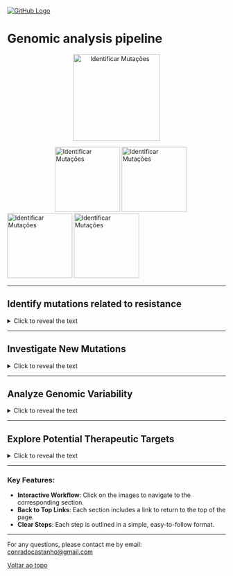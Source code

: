 [![GitHub Logo](https://github.com/favicon.ico)](https://github.com/combilab-furg)


# Genomic analysis pipeline
<p align="center">
  <a href="#identificar-mutações-relacionadas-à-resistência">
    <img src="https://raw.githubusercontent.com/mdcbalboni/Conrado/main/imagem/0.png" alt="Identificar Mutações" width="200">
  </a>
</p>

&nbsp;&nbsp;&nbsp;&nbsp;&nbsp;&nbsp;&nbsp;&nbsp;&nbsp;&nbsp;&nbsp;&nbsp;&nbsp;&nbsp;&nbsp;&nbsp;&nbsp;&nbsp;&nbsp;&nbsp;&nbsp;&nbsp;&nbsp;&nbsp;&nbsp;&nbsp;&nbsp;&nbsp;[<img src="https://raw.githubusercontent.com/mdcbalboni/Conrado/main/imagem/1.png" alt="Identificar Mutações" width="150">](#identify-mutations-related-to-resistance)
[<img src="https://raw.githubusercontent.com/mdcbalboni/Conrado/main/imagem/2.png" alt="Identificar Mutações" width="150">](#Investigate-New-Mutations)
[<img src="https://raw.githubusercontent.com/mdcbalboni/Conrado/main/imagem/3.png" alt="Identificar Mutações" width="150">](#Analyze-Genomic-Variability)
[<img src="https://raw.githubusercontent.com/mdcbalboni/Conrado/main/imagem/4.png" alt="Identificar Mutações" width="150">](#Explore-Potential-Therapeutic-Targets)


---

  ## Identify mutations related to resistance
  
  <details>
   <summary>Click to reveal the text</summary>

    
1. Check the quality of FASTQ files
2. Remove low-quality reads
3. Remove duplicates
4. Map against the H37Rv genome or perform De Novo assembly
5. Variant calling (SNPs and indels)
6. Classify resistance-related mutations
7. Compare with phenotypic data for validation
   
[<img src="https://raw.githubusercontent.com/mdcbalboni/Conrado/main/imagem/1_1.png" alt="Identificar Mutações" width="1000">](#explorar-alvos-terapêuticos-potenciais)

[Back to top](#genomic-analysis-pipeline)

</details>




---

## Investigate New Mutations

  
  <details>
    <summary>Click to reveal the text</summary>
    

1. Check the quality of FASTQ files
2. Remove low-quality reads
3. Remove duplicates
4. Map against the H37Rv genome or perform De Novo assembly
5. Variant calling (SNPs and indels)
6. Identify variants not listed in databases
7. Associate with specific genes


[<img src="https://raw.githubusercontent.com/mdcbalboni/Conrado/main/imagem/2_1.png" alt="Identificar Mutações" width="1000">](#explorar-alvos-terapêuticos-potenciais)

[Voltar ao topo](#genomic-analysis-pipeline)

</details>


---

## Analyze Genomic Variability

  
  <details>
    <summary>Click to reveal the text</summary>
    

1. Check the quality of FASTQ files
2. Remove low-quality reads
3. Remove duplicates
4. Map against the H37Rv genome or perform De Novo assembly
5. Phylogenetic analysis
6. Build phylogenetic trees
7. Genome comparison
8. Analysis of conserved and convergent regions

[<img src="https://raw.githubusercontent.com/mdcbalboni/Conrado/main/imagem/3_1.png" alt="Identificar Mutações" width="1000">](#explorar-alvos-terapêuticos-potenciais)
[Voltar ao topo](#genomic-analysis-pipeline)

</details>

---

## Explore Potential Therapeutic Targets

  
  <details>
    <summary>Click to reveal the text</summary>
    
1. Check the quality of FASTQ files
2. Remove low-quality reads
3. Remove duplicates
4. Map against the H37Rv genome or perform De Novo assembly
5. Identification of specific genes
6. Structural protein modeling
7. Virtual screening
8. Simulate interaction with drugs

 [<img src="https://raw.githubusercontent.com/mdcbalboni/Conrado/main/imagem/4_1.png" alt="Identificar Mutações" width="1000">](#explorar-alvos-terapêuticos-potenciais)
 
[Voltar ao topo](#genomic-analysis-pipeline)

</details>


---

### Key Features:
- **Interactive Workflow**: Click on the images to navigate to the corresponding section.
- **Back to Top Links**: Each section includes a link to return to the top of the page.
- **Clear Steps**: Each step is outlined in a simple, easy-to-follow format.

---

For any questions, please contact me by email: conradocastanho@gmail.com

[Voltar ao topo](#genomic-analysis-pipeline)
